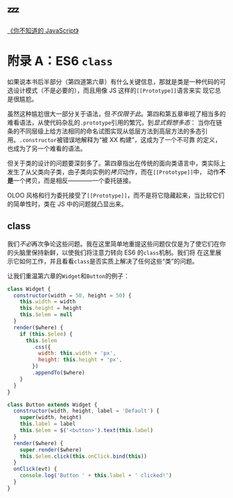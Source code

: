 # :zzz:

[《你不知道的 JavaScript》](https://github.com/getify/You-Dont-Know-JS/blob/1ed-zh-CN/this%20%26%20object%20prototypes/apA.md)

# 附录 A：ES6 `class`

如果说本书后半部分（第四道第六章）有什么关键信息，那就是类是一种代码的可选设计模式（不是必要的），而且用像 JS 这样的`[[Prototype]]`语言来实
现它总是很尴尬。

虽然这种尴尬很大一部分关于语法，但*不仅限于此*。第四和第五章审视了相当多的难看语法，从使代码杂乱的`.prototype`引用的繁冗，到*显式假想多态*：
当你在链条的不同层级上给方法相同的命名试图实现从低层方法到高层方法的多态引用。`.constructor`被错误地解释为“被 XX 构建”，这成为了一个不可靠
的定义，也成为了另一个难看的语法。

但关于类的设计的问题要深刻多了。第四章指出在传统的面向类语言中，类实际上发生了从父类向子类，由子类向实例的*拷贝*动作，而在`[[Prototype]]`中，
动作**不是**一个拷贝，而是相反————一个委托链接。

OLOO 风格和行为委托接受了`[[Prototype]]`，而不是将它隐藏起来，当比较它们的简单性时，类在 JS 中的问题就凸显出来。

## class

我们*不必*再次争论这些问题。我在这里简单地重提这些问题仅仅是为了使它们在你的头脑里保持新鲜，以使我们将注意力转向 ES6 的`class`机制。我们将
在这里展示它如何工作，并且看看`class`是否实质上解决了任何这些“类”的问题。

让我们重温第六章的`Widget`和`Button`的例子：

```js
class Widget {
  constructor(width = 50, height = 50) {
    this.width = width
    this.height = height
    this.$elem = null
  }
  render($where) {
    if (this.$elem) {
      this.$elem
        .css({
          width: this.width + 'px',
          height: this.height + 'px',
        })
        .appendTo($where)
    }
  }
}

class Button extends Widget {
  constructor(width, height, label = 'Default') {
    super(width, height)
    this.label = label
    this.$elem = $('<button>').text(this.label)
  }
  render($where) {
    super.render($where)
    this.$elem.click(this.onClick.bind(this))
  }
  onClick(evt) {
    console.log('Button ' + this.label + ' clicked!')
  }
}
```
